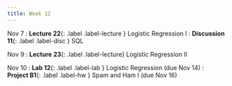 ```yaml
---
title: Week 12
---
```


Nov 7
: **Lecture 22**{: .label .label-lecture } Logistic Regression I
: **Discussion 11**{: .label .label-disc } SQL

Nov 9
: **Lecture 23**{: .label .label-lecture} Logistic Regression II

Nov 10
: **Lab 12**{: .label .label-lab } Logistic Regression (due Nov 14)
: **Project B1**{: .label .label-hw } Spam and Ham I (due Nov 16)
